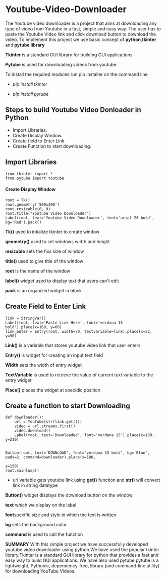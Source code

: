 # Youtube-Video-Downloader

The Youtube video downloader is a project that aims at downloading any type of video from Youtube in a fast, simple and easy way.
The user has to paste the Youtube Video link and click download button to download the video.
To implement this project we use basic concept of **python**,**tkinter** and **pytube library**

**Tkinter** is a standard GUI library for building GUI applications

**Pytube** is used for downloading videos from youtube.

To install the required modules run pip installer on the command line

* *pip install tkinter*

* *pip install pytube*

## Steps to build Youtube Video Donloader in Python
* Import Libraries.
* Create Display Window.
* Create field to Enter Link.
* Create Function to start downloading.

##  Import Libraries

```
from tkinter import *
from pytube import Youtube
```
#### Create Display Window
```
root = Tk() 
root.geometry('500x300')
root.resizable(0, 0) 
root.title("Youtube Video Downloader")
Label(root, text='Youtube Video Downloader', font='arial 20 bold', bg='Red').pack()
```
**Tk()** used to intialize tkinter to create window

**geometry()** used to set windows width and height

**resizable** sets the fixs size of window

**title()** used to give title of the window

**root** is the name of the window

**label()** widget used to display text that users can't edit

**pack** is an organized widget in block

## Create Field to Enter Link
```
link = StringVar()
Label(root, text='Paste Link Here', font='verdana 15 bold').place(x=160, y=60)
link_enter = Entry(root, width=70, textvariable=link).place(x=32, y=90)
```
**Link()**  is a variable that stores youtube video link that user enters

**Entry()**  is widget for creating an input text field

**Width** sets the width of entry widget

**TextVariable** is used to retrieve the value of current text variable to the entry widget

**Place()**  places the widget at specidic position

## Create a function to start Downloading

```
def downloader():
    url = YouTube(str(link.get()))
    video = url.streams.first()
    video.download()
    Label(root, text='Downloaded', font='verdana 15').place(x=180, y=210)


Button(root, text='DOWNLOAD', font='verdana 15 bold', bg='Blue', padx=2, command=downloader).place(x=180,
                                                                                                   y=150)
root.mainloop()
```
*  url variable gets youtube link using **get()** function and **str()** will convert link in string datatype

**Button()** widget displays the download button on the window

**text** which we display on the label

**font**specific size and style in which the text is written

**bg** sets the background color

**command** is used to call the function

**SUMMARY**
With this simple project we have successfully developed youtube video downloader using python.We have used the popular tkinter library.Tkinter is a standard GUI library for python that provides a fast and easy way to build GUI applications.
We have also used pytube.pytube is a lightweight, Pythonic, dependency-free, library (and command-line utility) for downloading YouTube Videos.








